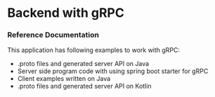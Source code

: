 # Backend with gRPC

### Reference Documentation

This application has following examples to work with gRPC:

* .proto files and generated server API on Java
* Server side program code with using spring boot starter for gRPC
* Client examples written on Java
* .proto files and generated server API on Kotlin